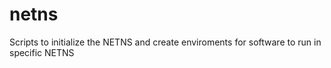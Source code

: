 netns
=====

Scripts to initialize the NETNS and create enviroments for software to run in specific NETNS